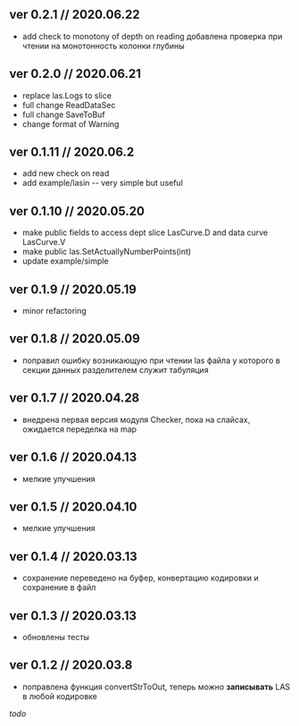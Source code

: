 ﻿## ver 0.2.1 // 2020.06.22 ##

- add check to monotony of depth on reading добавлена проверка при чтении на монотонность колонки глубины

## ver 0.2.0 // 2020.06.21 ##

- replace las.Logs to slice
- full change ReadDataSec 
- full change SaveToBuf 
- change format of Warning

## ver 0.1.11 // 2020.06.2 ##

- add new check on read
- add example/lasin -- very simple but useful 

## ver 0.1.10 // 2020.05.20 ##

- make public fields to access dept slice LasCurve.D and data curve LasCurve.V
- make public las.SetActuallyNumberPoints(int)
- update example/simple

## ver 0.1.9 // 2020.05.19 ##

- minor refactoring

## ver 0.1.8 // 2020.05.09 ##

- поправил ошибку возникающую при чтении las файла у которого в секции данных разделителем служит табуляция

## ver 0.1.7 // 2020.04.28 ##

- внедрена первая версия модуля Checker, пока на слайсах, ожидается переделка на map

## ver 0.1.6 // 2020.04.13 ##

- мелкие улучшения

## ver 0.1.5 // 2020.04.10 ##

- мелкие улучшения

## ver 0.1.4 // 2020.03.13 ##

- сохранение переведено на буфер, конвертацию кодировки и сохранение в файл

## ver 0.1.3 // 2020.03.13 ##

- обновлены тесты

## ver 0.1.2 // 2020.03.8 ##

- поправлена функция convertStrToOut, теперь можно __записывать__ LAS в любой кодировке

_todo_

